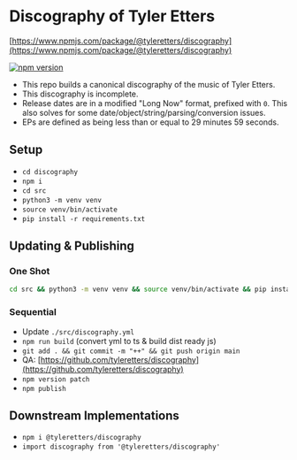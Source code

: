 # Discography of Tyler Etters

[https://www.npmjs.com/package/@tyleretters/discography](https://www.npmjs.com/package/@tyleretters/discography)

[![npm version](https://img.shields.io/npm/v/@tyleretters/discography)](https://www.npmjs.com/package/@tyleretters/discography)

- This repo builds a canonical discography of the music of Tyler Etters.
- This discography is incomplete.
- Release dates are in a modified "Long Now" format, prefixed with `0`. This also solves for some date/object/string/parsing/conversion issues.
- EPs are defined as being less than or equal to 29 minutes 59 seconds.

## Setup

- `cd discography`
- `npm i`
- `cd src`
- `python3 -m venv venv`
- `source venv/bin/activate`
- `pip install -r requirements.txt`

## Updating & Publishing

### One Shot

```zsh
cd src && python3 -m venv venv && source venv/bin/activate && pip install -r requirements.txt && cd ../ &&npm run build && git add . && git commit -m "++" && git push origin main && npm version patch && npm publish
```

### Sequential

- Update `./src/discography.yml`
- `npm run build` (convert yml to ts & build dist ready js)
- `git add . && git commit -m "++" && git push origin main`
- QA: [https://github.com/tyleretters/discography](https://github.com/tyleretters/discography)
- `npm version patch`
- `npm publish`

## Downstream Implementations

- `npm i @tyleretters/discography`
- `import discography from '@tyleretters/discography'`

